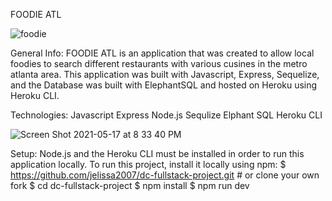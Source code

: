 FOODIE ATL

![foodie](https://user-images.githubusercontent.com/77135051/119242144-a6b70e80-bb29-11eb-918b-3b8acce25dd3.gif)

General Info:
FOODIE ATL is an application that was created to allow local foodies to search different restaurants with various cusines in the metro atlanta area. This application was built with Javascript, Express, Sequelize, and the Database was built with ElephantSQL and hosted on Heroku using Heroku CLI.

Technologies:
Javascript
Express
Node.js
Sequlize
Elphant SQL
Heroku CLI

![Screen Shot 2021-05-17 at 8 33 40 PM](https://user-images.githubusercontent.com/77135051/118572780-34bc7f00-b74f-11eb-9b5d-4bb47accc357.png)

Setup:
Node.js and the Heroku CLI must be installed in order to run this application locally.
To run this project, install it locally using npm:
$ https://github.com/jelissa2007/dc-fullstack-project.git # or clone your own fork
$ cd dc-fullstack-project
$ npm install
$ npm run dev



